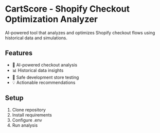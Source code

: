 # CartScore - Shopify Checkout Optimization Analyzer

AI-powered tool that analyzes and optimizes Shopify checkout flows using historical data and simulations.

## Features
- 🤖 AI-powered checkout analysis
- 📊 Historical data insights
- 🧪 Safe development store testing
- 💡 Actionable recommendations

## Setup
1. Clone repository
2. Install requirements
3. Configure .env
4. Run analysis
